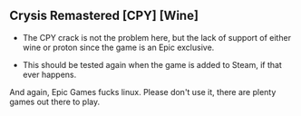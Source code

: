 ## Crysis Remastered [CPY] [Wine]

- The CPY crack is not the problem here, but the lack of support of either wine or proton since the game is an Epic exclusive.

- This should be tested again when the game is added to Steam, if that ever happens.

And again, Epic Games fucks linux. Please don't use it, there are plenty games out there to play.